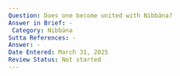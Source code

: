 ```yaml
---
Question: Does one become united with Nibbāna?
Answer in Brief: -
 Category: Nibbāna
Sutta References: -
Answer: -
Date Entered: March 31, 2025
Review Status: Not started
---
```

